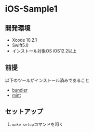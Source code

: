 # iOS-Sample1

## 開発環境

- Xcode 10.2.1
- Swift5.0
- インストール対象OS iOS12.2以上

## 前提

以下のツールがインストール済みであること

- [bundler](https://github.com/bundler/bundler)
- [mint](https://github.com/yonaskolb/Mint)

## セットアップ

1. `make setup`コマンドを叩く
